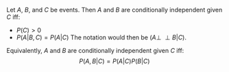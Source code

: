 Let $A$, $B$, and $C$ be events. 
Then $A$ and $B$ are conditionally independent given $C$ iff:
- $P(C)>0$
- $P(A|B,C)=P(A|C)$
The notation would then be $(A\perp\!\!\!\perp B | C)$.

Equivalently, $A$ and $B$ are conditionally independent given $C$ iff:
$$
P(A,B|C) = P(A|C)P(B|C)
$$

